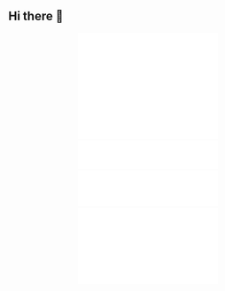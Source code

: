 ## Hi there 👋

<!--
**thy950523/thy950523** is a ✨ _special_ ✨ repository because its `README.md` (this file) appears on your GitHub profile.

Here are some ideas to get you started:

- 🔭 I’m currently working on ...
- 🌱 I’m currently learning ...
- 👯 I’m looking to collaborate on ...
- 🤔 I’m looking for help with ...
- 💬 Ask me about ...
- 📫 How to reach me: ...
- 😄 Pronouns: ...
- ⚡ Fun fact: ...
-->
<div align="center">
  <img src="/github-metrics.svg" alt="Metrics" width="50%">
</div>

<div align="center">
<img src="/metrics.plugin.achievements.svg" alt="Metrics" width="50%">
</div>

<div align="center">
<img src="/metrics.plugin.languages.indepth.svg" alt="Metrics" width="50%">
</div>

<div align="center">
<img src="/metrics.plugin.stars.svg" alt="Metrics" width="50%">
</div>

